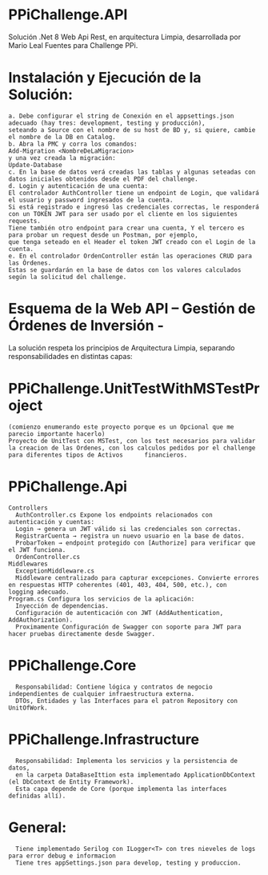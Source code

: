 # PPiChallenge.API
Solución .Net 8 Web Api Rest, en arquitectura Limpia, desarrollada por Mario Leal Fuentes para Challenge PPi.

# Instalación y Ejecución de la Solución:
    a. Debe configurar el string de Conexión en el appsettings.json adecuado (hay tres: development, testing y producción),
    seteando a Source con el nombre de su host de BD y, si quiere, cambie el nombre de la DB en Catalog.
    b. Abra la PMC y corra los comandos:
    Add-Migration <NombreDeLaMigracion>
    y una vez creada la migración:
    Update-Database
    c. En la base de datos verá creadas las tablas y algunas seteadas con datos iniciales obtenidos desde el PDF del challenge.
    d. Login y autenticación de una cuenta:
    El controlador AuthController tiene un endpoint de Login, que validará el usuario y password ingresados de la cuenta.
    Si está registrado e ingresó las credenciales correctas, le responderá con un TOKEN JWT para ser usado por el cliente en los siguientes requests.
    Tiene también otro endpoint para crear una cuenta, Y el tercero es para probar un request desde un Postman, por ejemplo,
    que tenga seteado en el Header el token JWT creado con el Login de la cuenta.
    e. En el controlador OrdenController están las operaciones CRUD para las Órdenes.
    Estas se guardarán en la base de datos con los valores calculados según la solicitud del challenge.
   
# Esquema de la Web API – Gestión de Órdenes de Inversión -
La solución respeta los principios de Arquitectura Limpia, separando responsabilidades en distintas capas:
# PPiChallenge.UnitTestWithMSTestProject
    (comienzo enumerando este proyecto porque es un Opcional que me parecio importante hacerlo)
    Proyecto de UnitTest con MSTest, con los test necesarios para validar la creacion de las Ordenes, con los calculos pedidos por el challenge para diferentes tipos de Activos      financieros.
# PPiChallenge.Api
    Controllers
      AuthController.cs Expone los endpoints relacionados con autenticación y cuentas:
      Login → genera un JWT válido si las credenciales son correctas.
      RegistrarCuenta → registra un nuevo usuario en la base de datos.
      ProbarToken → endpoint protegido con [Authorize] para verificar que el JWT funciona.
      OrdenController.cs
    Middlewares
      ExceptionMiddleware.cs
      Middleware centralizado para capturar excepciones. Convierte errores en respuestas HTTP coherentes (401, 403, 404, 500, etc.), con   logging adecuado.
    Program.cs Configura los servicios de la aplicación:
      Inyección de dependencias.
      Configuración de autenticación con JWT (AddAuthentication, AddAuthorization).
      Proximamente Configuración de Swagger con soporte para JWT para hacer pruebas directamente desde Swagger.
# PPiChallenge.Core
      Responsabilidad: Contiene lógica y contratos de negocio independientes de cualquier infraestructura externa.
      DTOs, Entidades y las Interfaces para el patron Repository con UnitOfWork.
# PPiChallenge.Infrastructure
      Responsabilidad: Implementa los servicios y la persistencia de datos, 
      en la carpeta DataBaseIttion esta implementado ApplicationDbContext (el DbContext de Entity Framework).
      Esta capa depende de Core (porque implementa las interfaces definidas allí).
# General: 
      Tiene implementado Serilog con ILogger<T> con tres nieveles de logs para error debug e informacion
      Tiene tres appSettings.json para develop, testing y produccion.
